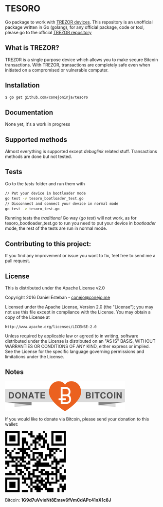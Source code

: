 TESORO
======
Go package to work with [TREZOR devices](http://bitcointrezor.com/). This repository is an unofficial package written in Go (golang), for any official package, code or tool, please go to the official [TREZOR repository](https://github.com/trezor)

## What is TREZOR?

TREZOR is a single purpose device which allows you to make secure Bitcoin transactions. With TREZOR, transactions are completely safe even when initiated on a compromised or vulnerable computer.


## Installation
```bash
$ go get github.com/conejoninja/tesoro
```

## Documentation
None yet, it's a work in progress

## Supported methods
Almost everything is supported except *debuglink* related stuff. Transactions methods are done but not tested.

## Tests
Go to the *tests* folder and run them with
```bash
// Put your device in bootloader mode
go test -v tesoro_bootloader_test.go
// Disconnect and connect your device in normal mode
go test -v tesoro_test.go
```

Running tests the *traditional* Go way (*go test*) will not work, as for tesoro_bootloader_test.go to run you need to put your device in *bootloader* mode, the rest of the tests are run in normal mode.

## Contributing to this project:

If you find any improvement or issue you want to fix, feel free to send me a pull request.

## License

This is distributed under the Apache License v2.0

Copyright 2016 Daniel Esteban  -  conejo@conejo.me

Licensed under the Apache License, Version 2.0 (the "License");
you may not use this file except in compliance with the License.
You may obtain a copy of the License at

    http://www.apache.org/licenses/LICENSE-2.0

Unless required by applicable law or agreed to in writing, software
distributed under the License is distributed on an "AS IS" BASIS,
WITHOUT WARRANTIES OR CONDITIONS OF ANY KIND, either express or implied.
See the License for the specific language governing permissions and
limitations under the License.


## Notes

![](https://raw.githubusercontent.com/conejoninja/cerrojo/master/assets/ribbon.png)

If you would like to donate via Bitcoin, please send your donation to this wallet:

   ![](https://raw.githubusercontent.com/conejoninja/cerrojo/master/assets/qr.png)

Bitcoin: **1G9d7uVvioNt8Emsv6fVmCdAPc41nX1c8J**